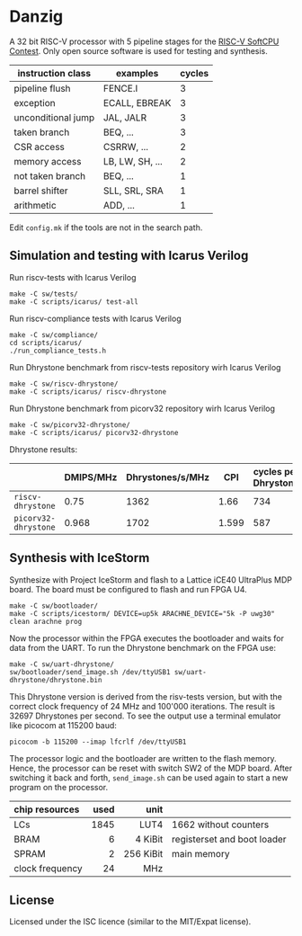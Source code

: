 # Danzig

A 32 bit RISC-V processor with 5 pipeline stages for the
[RISC-V SoftCPU Contest](https://riscv.org/2018contest/).
Only open source software is used for testing and synthesis.

| instruction class  | examples        | cycles |
| ------------------ | --------------- | ------ |
| pipeline flush     | FENCE.I         | 3      |
| exception          | ECALL, EBREAK   | 3      |
| unconditional jump | JAL, JALR       | 3      |
| taken branch       | BEQ, ...        | 3      |
| CSR access         | CSRRW, ...      | 2      |
| memory access      | LB, LW, SH, ... | 2      |
| not taken branch   | BEQ, ...        | 1      |
| barrel shifter     | SLL, SRL, SRA   | 1      |
| arithmetic         | ADD, ...        | 1      |



Edit `config.mk` if the tools are not in the search path.



Simulation and testing with Icarus Verilog
------------------------------------------

Run riscv-tests with Icarus Verilog

    make -C sw/tests/
    make -C scripts/icarus/ test-all

Run riscv-compliance tests with Icarus Verilog

    make -C sw/compliance/
    cd scripts/icarus/ 
    ./run_compliance_tests.h

Run Dhrystone benchmark from riscv-tests repository wirh Icarus Verilog

    make -C sw/riscv-dhrystone/
    make -C scripts/icarus/ riscv-dhrystone

Run Dhrystone benchmark from picorv32 repository wirh Icarus Verilog

    make -C sw/picorv32-dhrystone/
    make -C scripts/icarus/ picorv32-dhrystone

Dhrystone results:

|                      | DMIPS/MHz | Dhrystones/s/MHz | CPI   | cycles per Dhrystone |
| -------------------- | --------- | ---------------- | ----- | -------------------- |
| `riscv-dhrystone`    | 0.75      | 1362             | 1.66  | 734                  |
| `picorv32-dhrystone` | 0.968     | 1702             | 1.599 | 587                  |




Synthesis with IceStorm
-----------------------

Synthesize with Project IceStorm and flash to a Lattice iCE40 UltraPlus MDP board.
The board must be configured to flash and run FPGA U4.

    make -C sw/bootloader/
    make -C scripts/icestorm/ DEVICE=up5k ARACHNE_DEVICE="5k -P uwg30" clean arachne prog

Now the processor within the FPGA executes the bootloader and waits for data
from the UART. To run the Dhrystone benchmark on the FPGA use:

    make -C sw/uart-dhrystone/
    sw/bootloader/send_image.sh /dev/ttyUSB1 sw/uart-dhrystone/dhrystone.bin

This Dhrystone version is derived from the risv-tests version, but with the
correct clock frequency of 24 MHz and 100'000 iterations. The result is 32697
Dhrystones per second. To see the output use a terminal emulator like picocom
at 115200 baud:

    picocom -b 115200 --imap lfcrlf /dev/ttyUSB1

The processor logic and the bootloader are written to the flash memory. Hence, the
processor can be reset with switch SW2 of the MDP board. After switching it back and
forth, `send_image.sh` can be used again to start a new program on the processor.

| chip resources  | used | unit      |                             |
|:--------------- | ----:| ---------:|:--------------------------- |
| LCs             | 1845 |      LUT4 | 1662 without counters       |
| BRAM            |    6 |   4 KiBit | registerset and boot loader |
| SPRAM           |    2 | 256 KiBit | main memory                 |
| clock frequency |   24 |       MHz |                             |



License
-------
Licensed under the ISC licence (similar to the MIT/Expat license).
